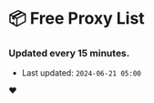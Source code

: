 # :package: Free Proxy List
### Updated every 15 minutes.

- Last updated: `2024-06-21 05:00`

:heart:
